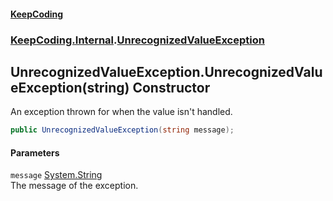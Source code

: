 #### [KeepCoding](index.md 'index')
### [KeepCoding.Internal](KeepCoding.Internal.md 'KeepCoding.Internal').[UnrecognizedValueException](UnrecognizedValueException.md 'KeepCoding.Internal.UnrecognizedValueException')
## UnrecognizedValueException.UnrecognizedValueException(string) Constructor
An exception thrown for when the value isn't handled.  
```csharp
public UnrecognizedValueException(string message);
```
#### Parameters
<a name='KeepCoding.Internal.UnrecognizedValueException.UnrecognizedValueException(string).message'></a>
`message` [System.String](https://docs.microsoft.com/en-us/dotnet/api/System.String 'System.String')  
The message of the exception.
  
